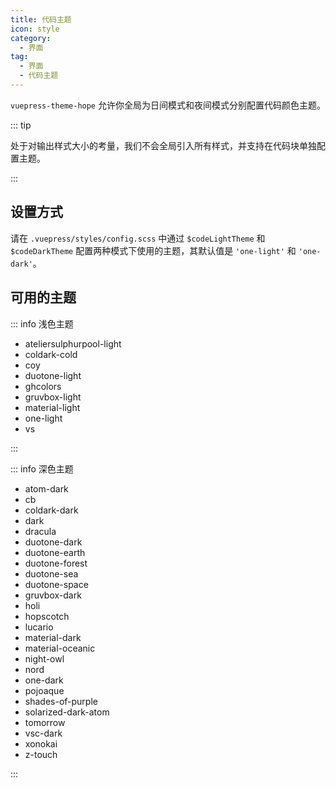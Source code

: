 ```yaml
---
title: 代码主题
icon: style
category:
  - 界面
tag:
  - 界面
  - 代码主题
---
```


`vuepress-theme-hope` 允许你全局为日间模式和夜间模式分别配置代码颜色主题。

<!-- more -->

::: tip

处于对输出样式大小的考量，我们不会全局引入所有样式，并支持在代码块单独配置主题。

:::

## 设置方式

请在 `.vuepress/styles/config.scss` 中通过 `$codeLightTheme` 和 `$codeDarkTheme` 配置两种模式下使用的主题，其默认值是 `'one-light'` 和 `'one-dark'`。

## 可用的主题

::: info 浅色主题

- ateliersulphurpool-light
- coldark-cold
- coy
- duotone-light
- ghcolors
- gruvbox-light
- material-light
- one-light
- vs

:::

::: info 深色主题

- atom-dark
- cb
- coldark-dark
- dark
- dracula
- duotone-dark
- duotone-earth
- duotone-forest
- duotone-sea
- duotone-space
- gruvbox-dark
- holi
- hopscotch
- lucario
- material-dark
- material-oceanic
- night-owl
- nord
- one-dark
- pojoaque
- shades-of-purple
- solarized-dark-atom
- tomorrow
- vsc-dark
- xonokai
- z-touch

:::
